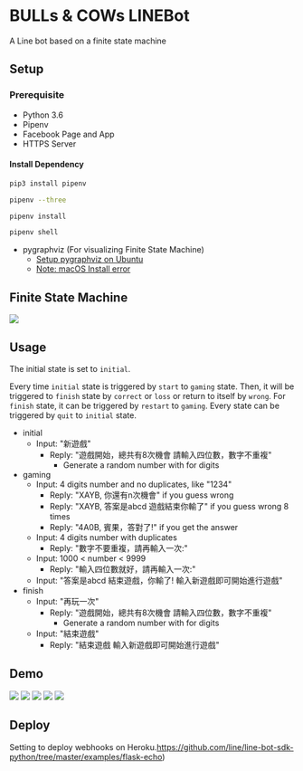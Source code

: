 # BULLs & COWs LINEBot


A Line bot based on a finite state machine



## Setup

### Prerequisite

* Python 3.6
* Pipenv
* Facebook Page and App
* HTTPS Server

#### Install Dependency

```sh
pip3 install pipenv

pipenv --three

pipenv install

pipenv shell
```

* pygraphviz (For visualizing Finite State Machine)
  * [Setup pygraphviz on Ubuntu](http://www.jianshu.com/p/a3da7ecc5303)
  * [Note: macOS Install error](https://github.com/pygraphviz/pygraphviz/issues/100)






## Finite State Machine
![](https://i.imgur.com/FGxjz5t.png)



## Usage

The initial state is set to `initial`.

Every time `initial` state is triggered by `start` to `gaming` state. Then, it will be triggered to `finish` state by `correct` or `loss` or return to itself by `wrong`. For `finish` state, it can be triggered by `restart` to `gaming`. Every state can be triggered by `quit` to `initial` state.

* initial
  * Input: "新遊戲"
    * Reply: "遊戲開始，總共有8次機會 請輸入四位數，數字不重複"
        *  Generate a random number with for digits
* gaming
    * Input: 4 digits number and no duplicates, like "1234"
        * Reply: "XAYB, 你還有n次機會" if you guess wrong
        * Reply: "XAYB, 答案是abcd 遊戲結束你輸了" if you guess wrong 8 times
        * Reply: "4A0B, 賓果，答對了!" if you get the answer
    * Input: 4 digits number with duplicates
        * Reply: "數字不要重複，請再輸入一次:"
    * Input: 1000 < number < 9999
        * Reply: "輸入四位數就好，請再輸入一次:"
    * Input: "答案是abcd 結束遊戲，你輸了! 輸入新遊戲即可開始進行遊戲"
* finish
    * Input: "再玩一次"
        * Reply: "遊戲開始，總共有8次機會 請輸入四位數，數字不重複"
            * Generate a random number with for digits
    * Input: "結束遊戲"
        * Reply: "結束遊戲 輸入新遊戲即可開始進行遊戲"

## Demo
![](https://i.imgur.com/ZS8j19b.jpg)
![](https://i.imgur.com/2OavJvn.jpg)
![](https://i.imgur.com/3fggXXF.jpg)
![](https://i.imgur.com/EFNeXkC.jpg)
![](https://i.imgur.com/ldPYhOr.jpg)


## Deploy

Setting to deploy webhooks on Heroku.https://github.com/line/line-bot-sdk-python/tree/master/examples/flask-echo)

